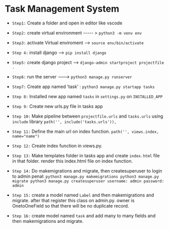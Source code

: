 # Task Management System

- `Step1:` Create a folder and open in editor like vscode

- `Step2:` create virtual environment ----- > `python3 -m venv env`

- `Step3:` activate Virtual enviroment --> `source env/bin/activate`

- `Step 4:` install django --> `pip install django`

- `Step5:` create django project --> `django-admin startproject projectfile . `

- `Step6:` run the server ---> `python3 manage.py runserver`

- `Step7:` Create app named 'task' : `python3 manage.py startapp tasks`

- `Step 8:` Installed new app named `tasks` in `settings.py` on `INSTALLED_APP`

- `Step 9:` Create new urls.py file in tasks app

- `Step 10:` Make pipeline between `projectfile.urls` and `tasks.urls` using `include` library `path('', include('tasks.urls')),`

- `Step 11:` Define the main url on index function. `path('', views.index, name="name")`

- `Step 12:` Create index function in views.py.

- `Step 13:` Make templates folder in tasks app and create `index.html` file in that folder. render this index.html file on index function.

- `Step 14:` Do makemigrations and migrate, then createsuperuser to login to admin penal:
  `python3 manage.py makemigrations
 python3 manage.py migrate
 python3 manage.py createsuperuser
 username: admin
 password: admin`

- `Step 15:` create a model named `Label` and then makemigrations and migrate. after that register this class on admin.py. owner is OnetoOneField so that there will be no duplicate record.

- `Step 16:` create model named `task` and add many to many fields and then makemigrations and migrate.
